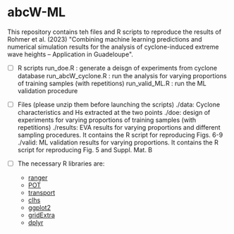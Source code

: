 # abcW-ML

This repository contains teh files and R scripts to reproduce the results of Rohmer et al. (2023) "Combining machine learning predictions and numerical simulation results for the analysis of cyclone-induced extreme wave heights – Application in Guadeloupe".

- [ ] R scripts
  run_doe.R : generate a deisgn of experiments from cyclone database
  run_abcW_cyclone.R : run the analysis for varying proportions of training samples (with repetitions)
  run_valid_ML.R : run the ML validation procedure

- [ ] Files (please unzip them before launching the scripts)
  ./data: Cyclone characteristics and Hs extracted at the two points
  ./doe: design of experiments for varying proportions of training samples (with repetitions)
  ./results: EVA results for varying proportions and different sampling procedures. It contains the R script for reproducing Figs. 6-9
  ./valid: ML validation results for varying proportions. It contains the R script for reproducing Fig. 5 and Suppl. Mat. B 

- [ ] The necessary R libraries are:
  - [ranger](https://cran.r-project.org/web/packages/ranger/index.html)
  - [POT](https://cran.r-project.org/web/packages/POT/index.html)
  - [transport](https://cran.r-project.org/web/packages/transport/index.html)
  - [clhs](https://cran.r-project.org/web/packages/clhs/index.html)
  - [ggplot2](https://cran.r-project.org/web/packages/ggplot2/index.html)
  - [gridExtra](https://cran.r-project.org/web/packages/gridExtra/index.html)
  - [dplyr](https://cran.r-project.org/web/packages/dplyr/index.html)
